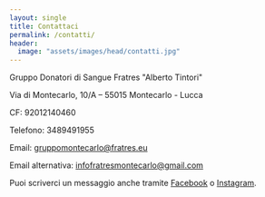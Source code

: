 ```yaml
---
layout: single
title: Contattaci
permalink: /contatti/
header:
  image: "assets/images/head/contatti.jpg"
---
```


Gruppo Donatori di Sangue Fratres "Alberto Tintori"

Via di Montecarlo, 10/A – 55015 Montecarlo - Lucca

CF: 92012140460

Telefono: 3489491955

Email: gruppomontecarlo@fratres.eu

Email alternativa: infofratresmontecarlo@gmail.com

Puoi scriverci un messaggio anche tramite [Facebook](https://www.facebook.com/donatori.montecarlo) o
[Instagram](https://www.instagram.com/fratres.montecarlo/).

